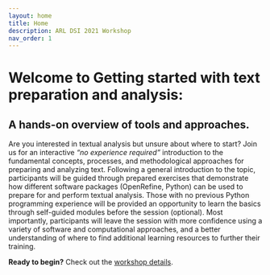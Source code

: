 ```yaml
---
layout: home
title: Home
description: ARL DSI 2021 Workshop
nav_order: 1
---
```


# Welcome to Getting started with text preparation and analysis: 
## A hands-on overview of tools and approaches.

Are you interested in textual analysis but unsure about where to start? Join us for an interactive *“no experience required”* introduction to the fundamental concepts, processes, and methodological approaches for preparing and analyzing text. Following a general introduction to the topic, participants will be guided through prepared exercises that demonstrate how different software packages (OpenRefine, Python) can be used to prepare for and perform textual analysis. Those with no previous Python programming experience will be provided an opportunity to learn the basics through self-guided modules before the session (optional). Most importantly, participants will leave the session with more confidence using a variety of software and computational approaches, and a better understanding of where to find additional learning resources to further their training.  

**Ready to begin?** Check out the [workshop details](objectives).

<!-- Edit the content below for the workshop in question. Once you're ready to publish, remove the comment characters e.g. "<!--" at the start and end -->

<!--
<img src="assets/img/dmds-tableau.png" alt="Workshop Title Slide" width="720">

# Welcome to Data Visualization with Tableau. 

You might not think of numbers and locations as Humanities data, but it all depends on how you use them! Working with numeric and spatial data, you will learn how to create visualizations in [Tableau](https://www.tableau.com/).

Proceed to the [Preparation](preparation) page to get started.
-->

